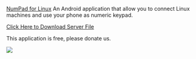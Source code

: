 [NumPad for Linux](https://market.android.com/details?id=com.alim.npad)
An Android application that allow you to connect Linux machines and use your phone as numeric keypad.

[Click Here to Download Server File](http://numpad.googlecode.com/files/npadGTK_v0.1.py)

This application is free, please donate us.

[![](https://www.paypalobjects.com/en_US/i/btn/btn_donateCC_LG.gif)](https://www.paypal.com/cgi-bin/webscr?cmd=_s-xclick&hosted_button_id=WN29L7T2RQPT2)